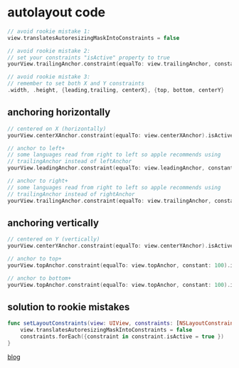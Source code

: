 # autolayout code
```swift
// avoid rookie mistake 1:
view.translatesAutoresizingMaskIntoConstraints = false

// avoid rookie mistake 2:
// set your constraints "isActive" property to true
yourView.trailingAnchor.constraint(equalTo: view.trailingAnchor, constant: 100).isActive = true,

// avoid rookie mistake 3:
// remember to set both X and Y constraints
.width, .height, {leading,trailing, centerX}, {top, bottom, centerY}
```

## anchoring horizontally
```swift
// centered on X (horizontally)
yourView.centerXAnchor.constraint(equalTo: view.centerXAnchor).isActive = true

// anchor to left+
// some languages read from right to left so apple recommends using
// trailingAnchor instead of leftAnchor
yourView.leadingAnchor.constraint(equalTo: view.leadingAnchor, constant: 100).isActive = true,

// anchor to right+
// some languages read from right to left so apple recommends using
// trailingAnchor instead of rightAnchor
yourView.trailingAnchor.constraint(equalTo: view.trailingAnchor, constant: 100).isActive = true,
```

## anchoring vertically
```swift
// centered on Y (vertically)
yourView.centerYAnchor.constraint(equalTo: view.centerYAnchor).isActive = true

// anchor to top+
yourView.topAnchor.constraint(equalTo: view.topAnchor, constant: 100).isActive = true

// anchor to bottom+
yourView.topAnchor.constraint(equalTo: view.topAnchor, constant: 100).isActive = true
```

## solution to rookie mistakes
```swift
func setLayoutConstraints(view: UIView, constraints: [NSLayoutConstraint]) {
    view.translatesAutoresizingMaskIntoConstraints = false
    constraints.forEach({constraint in constraint.isActive = true })
}

```

[blog](https://theptrk.com/2018/08/26/forgetting-to-set-translatesautoresizingmaskintoconstraints-to-false/)
